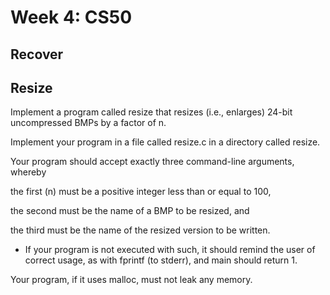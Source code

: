 # Week 4: CS50

## Recover



## Resize

Implement a program called resize that resizes (i.e., enlarges) 24-bit uncompressed BMPs by a factor of n.

Implement your program in a file called resize.c in a directory called resize.

Your program should accept exactly three command-line arguments, whereby

the first (n) must be a positive integer less than or equal to 100,

the second must be the name of a BMP to be resized, and

the third must be the name of the resized version to be written.

+ If your program is not executed with such, it should remind the user of correct usage, as with fprintf (to stderr), and main should return 1.

Your program, if it uses malloc, must not leak any memory.
